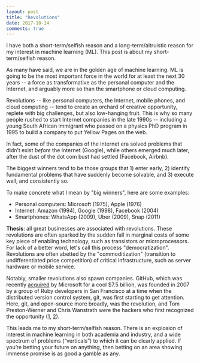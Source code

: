 ```yaml
---
layout: post
title: "Revolutions"
date: 2017-10-14
comments: true
---
```


I have both a short-term/selfish reason and a long-term/altruistic reason for my interest in machine learning (ML). This post is about my short-term/selfish reason.

As many have said, we are in the golden age of machine learning. ML is going to be the most important force in the world for at least the next 30 years -- a force as transformative as the personal computer and the Internet, and arguably more so than the smartphone or cloud computing.

Revolutions -- like personal computers, the Internet, mobile phones, and cloud computing -- tend to create an orchard of creative opportunity, replete with big challenges, but also low-hanging fruit. This is why so many people rushed to start Internet companies in the late 1990s -- including a young South African immigrant who passed on a physics PhD program in 1995 to build a company to put Yellow Pages on the web.

In fact, some of the companies of the Internet era solved problems that didn’t exist *before* the Internet (Google), while others emerged much later, after the dust of the dot com bust had settled (Facebook, Airbnb).

The biggest winners tend to be those groups that 1) enter early, 2) identify fundamental problems that have suddenly become solvable, and 3) execute well, and consistently so.

To make concrete what I mean by "big winners", here are some examples:

- Personal computers: Microsoft (1975), Apple (1976)
- Internet: Amazon (1994), Google (1998), Facebook (2004)
- Smartphones: WhatsApp (2009), Uber (2009), Snap (2011)

**Thesis**: all great businesses are associated with revolutions. These revolutions are often sparked by the sudden fall in marginal costs of some key piece of enabling technology, such as transistors or microprocessors. For lack of a better word, let's call this process "democratization". Revolutions are often abetted by the "commoditization" (transition to undifferentiated price competition) of critical infrastructure, such as server hardware or mobile service.

Notably, smaller revolutions also spawn companies. GitHub, which was recently [acquired](https://www.theverge.com/2018/6/4/17422788/microsoft-github-acquisition-official-deal) by Microsoft for a cool $7.5 billion, was founded in 2007 by a group of Ruby developers in San Francisco at a time when the distributed version control system, git, was first starting to get attention. Here, git, and open-source more broadly, was the revolution, and Tom Preston-Werner and Chris Wanstrath were the hackers who first recognized the opportunity ([1](https://www.wired.com/2012/02/github-2/), [2](http://tom.preston-werner.com/2011/05/03/rejected-bio-from-the-setup.html)).

This leads me to my short-term/selfish reason.  There is an explosion of interest in machine learning in both academia and industry, and a wide spectrum of problems (“verticals”) to which it can be clearly applied. If you’re betting your future on anything, then betting on an area showing immense promise is as good a gamble as any.





